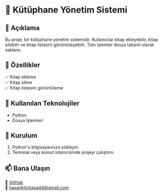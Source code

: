 # 📌 Kütüphane Yönetim Sistemi

## 📖 Açıklama
Bu proje, bir kütüphane yönetim sistemidir. Kullanıcılar kitap ekleyebilir, kitap silebilir ve kitap listesini görüntüleyebilir. Tüm işlemler dosya tabanlı olarak saklanır.

## 🚀 Özellikler
✅ Kitap ekleme  
✅ Kitap silme  
✅ Kitap listesini görüntüleme  

## 🔧 Kullanılan Teknolojiler
- Python  
- Dosya İşlemleri  

## 📂 Kurulum
1. Python'u bilgisayarınıza yükleyin.
2. Terminal veya komut istemcisinde projeyi çalıştırın:


## 📫 Bana Ulaşın
🔗 [GitHub](https://github.com/kilickayahasan)  
📧 hasankilickaya44@gmail.com  
